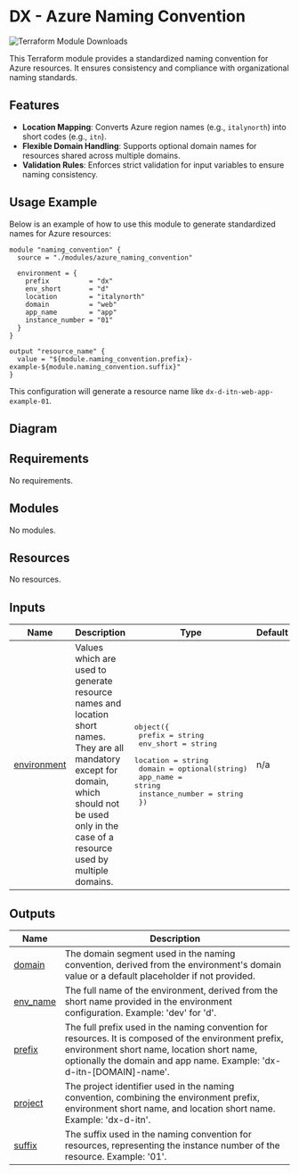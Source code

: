 # DX - Azure Naming Convention

![Terraform Module Downloads](https://img.shields.io/terraform/module/dm/pagopa-dx/azure-naming-convention/azurerm?logo=terraform&label=downloads&cacheSeconds=5000&link=https%3A%2F%2Fregistry.terraform.io%2Fmodules%2Fpagopa-dx%2Fazure-naming-convention%2Fazurerm%2Flatest)

This Terraform module provides a standardized naming convention for Azure resources. It ensures consistency and compliance with organizational naming standards.

## Features

- **Location Mapping**: Converts Azure region names (e.g., `italynorth`) into short codes (e.g., `itn`).
- **Flexible Domain Handling**: Supports optional domain names for resources shared across multiple domains.
- **Validation Rules**: Enforces strict validation for input variables to ensure naming consistency.

## Usage Example

Below is an example of how to use this module to generate standardized names for Azure resources:

```hcl
module "naming_convention" {
  source = "./modules/azure_naming_convention"

  environment = {
    prefix          = "dx"
    env_short       = "d"
    location        = "italynorth"
    domain          = "web"
    app_name        = "app"
    instance_number = "01"
  }
}

output "resource_name" {
  value = "${module.naming_convention.prefix}-example-${module.naming_convention.suffix}"
}
```

This configuration will generate a resource name like `dx-d-itn-web-app-example-01`.

## Diagram
<!-- START_TF_GRAPH -->
<!-- END_TF_GRAPH -->

<!-- markdownlint-disable -->
<!-- BEGIN_TF_DOCS -->
## Requirements

No requirements.

## Modules

No modules.

## Resources

No resources.

## Inputs

| Name | Description | Type | Default | Required |
|------|-------------|------|---------|:--------:|
| <a name="input_environment"></a> [environment](#input\_environment) | Values which are used to generate resource names and location short names. They are all mandatory except for domain, which should not be used only in the case of a resource used by multiple domains. | <pre>object({<br/>    prefix          = string<br/>    env_short       = string<br/>    location        = string<br/>    domain          = optional(string)<br/>    app_name        = string<br/>    instance_number = string<br/>  })</pre> | n/a | yes |

## Outputs

| Name | Description |
|------|-------------|
| <a name="output_domain"></a> [domain](#output\_domain) | The domain segment used in the naming convention, derived from the environment's domain value or a default placeholder if not provided. |
| <a name="output_env_name"></a> [env\_name](#output\_env\_name) | The full name of the environment, derived from the short name provided in the environment configuration. Example: 'dev' for 'd'. |
| <a name="output_prefix"></a> [prefix](#output\_prefix) | The full prefix used in the naming convention for resources. It is composed of the environment prefix, environment short name, location short name, optionally the domain and app name. Example: 'dx-d-itn-[DOMAIN]-name'. |
| <a name="output_project"></a> [project](#output\_project) | The project identifier used in the naming convention, combining the environment prefix, environment short name, and location short name. Example: 'dx-d-itn'. |
| <a name="output_suffix"></a> [suffix](#output\_suffix) | The suffix used in the naming convention for resources, representing the instance number of the resource. Example: '01'. |
<!-- END_TF_DOCS -->
